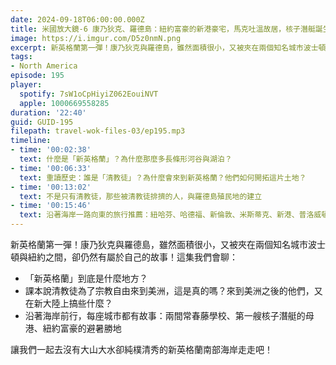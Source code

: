 ```yaml
---
date: 2024-09-18T06:00:00.000Z
title: 米國放大鏡-6 康乃狄克、羅德島：紐約富豪的新港豪宅，馬克吐溫故居，核子潛艇誕生地 (ep.195)
image: https://i.imgur.com/D5z0nmN.png
excerpt: 新英格蘭第一彈！康乃狄克與羅德島，雖然面積很小，又被夾在兩個知名城市波士頓與紐約之間，卻仍然有屬於自己的故事！讓我們一起去沒有大山大水卻純樸清秀的新英格蘭南部海岸走走吧！
tags:
- North America
episode: 195
player:
  spotify: 7sW1oCpHiyiZ062EouiNVT
  apple: 1000669558285
duration: '22:40'
guid: GUID-195
filepath: travel-wok-files-03/ep195.mp3
timeline:
- time: '00:02:38'
  text: 什麼是「新英格蘭」？為什麼那麼多長條形河谷與湖泊？
- time: '00:06:33'
  text: 重讀歷史：誰是「清教徒」？為什麼會來到新英格蘭？他們如何開拓這片土地？
- time: '00:13:02'
  text: 不是只有清教徒，那些被清教徒排擠的人，與羅德島殖民地的建立
- time: '00:15:46'
  text: 沿著海岸一路向東的旅行推薦：紐哈芬、哈德福、新倫敦、米斯蒂克、新港、普洛威頓斯
---
```

新英格蘭第一彈！康乃狄克與羅德島，雖然面積很小，又被夾在兩個知名城市波士頓與紐約之間，卻仍然有屬於自己的故事！這集我們會聊：

* 「新英格蘭」到底是什麼地方？
* 課本說清教徒為了宗教自由來到美洲，這是真的嗎？來到美洲之後的他們，又在新大陸上搞些什麼？
* 沿著海岸前行，每座城市都有故事：兩間常春藤學校、第一艘核子潛艇的母港、紐約富豪的避暑勝地

讓我們一起去沒有大山大水卻純樸清秀的新英格蘭南部海岸走走吧！
